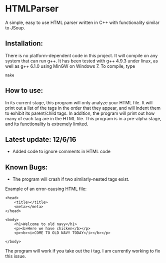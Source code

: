 # HTMLParser
A simple, easy to use HTML parser written in C++ with functionality similar to JSoup.

Installation:
--------------

There is no platform-dependent code in this project. It will compile on any system that can run g++. It has been tested with g++ 4.9.3 under linux, as well as g++ 6.1.0 using MinGW on Windows 7. To compile, type

`make`

How to use:
-----------

In its current stage, this program will only analyze your HTML file. It will print out a list of the tags in the order that they appear, and will indent them to exhibit its parent/child tags. In addition, the program will print out how many of each tag are in the HTML file. This program is in a pre-alpha stage, and its functionality is extremely limited. 

Latest update: 12/6/16
------------------------

- Added code to ignore comments in HTML code

Known Bugs:
------------

- The program will crash if two similarly-nested tags exist.

Example of an error-causing HTML file:

<html>

	<head>
		<title></title>
		<meta></meta>
	</head>

	<body>
		<h1>Welcome to old navy</h1>
		<p><b>Here we have chicken</b></p>
		<p><b><i>COME TO OLD NAVY TODAY</i></b></p>
		
	</body>

</html>

The program will work if you take out the i tag. I am currently working to fix this issue.

